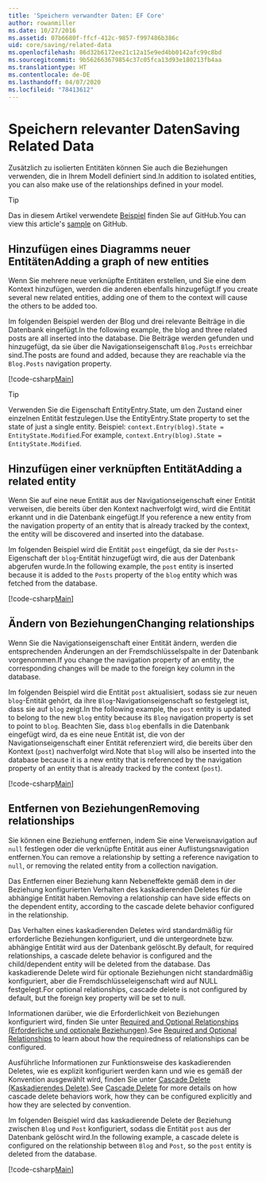 ```yaml
---
title: 'Speichern verwandter Daten: EF Core'
author: rowanmiller
ms.date: 10/27/2016
ms.assetid: 07b6680f-ffcf-412c-9857-f997486b386c
uid: core/saving/related-data
ms.openlocfilehash: 86d32b6172ee21c12a15e9ed4bb0142afc99c8bd
ms.sourcegitcommit: 9b562663679854c37c05fca13d93e180213fb4aa
ms.translationtype: HT
ms.contentlocale: de-DE
ms.lasthandoff: 04/07/2020
ms.locfileid: "78413612"
---
```

# <a name="saving-related-data"></a><span data-ttu-id="b7987-102">Speichern relevanter Daten</span><span class="sxs-lookup"><span data-stu-id="b7987-102">Saving Related Data</span></span>

<span data-ttu-id="b7987-103">Zusätzlich zu isolierten Entitäten können Sie auch die Beziehungen verwenden, die in Ihrem Modell definiert sind.</span><span class="sxs-lookup"><span data-stu-id="b7987-103">In addition to isolated entities, you can also make use of the relationships defined in your model.</span></span>

> [!TIP]  
> <span data-ttu-id="b7987-104">Das in diesem Artikel verwendete [Beispiel](https://github.com/dotnet/EntityFramework.Docs/tree/master/samples/core/Saving/RelatedData/) finden Sie auf GitHub.</span><span class="sxs-lookup"><span data-stu-id="b7987-104">You can view this article's [sample](https://github.com/dotnet/EntityFramework.Docs/tree/master/samples/core/Saving/RelatedData/) on GitHub.</span></span>

## <a name="adding-a-graph-of-new-entities"></a><span data-ttu-id="b7987-105">Hinzufügen eines Diagramms neuer Entitäten</span><span class="sxs-lookup"><span data-stu-id="b7987-105">Adding a graph of new entities</span></span>

<span data-ttu-id="b7987-106">Wenn Sie mehrere neue verknüpfte Entitäten erstellen, und Sie eine dem Kontext hinzufügen, werden die anderen ebenfalls hinzugefügt.</span><span class="sxs-lookup"><span data-stu-id="b7987-106">If you create several new related entities, adding one of them to the context will cause the others to be added too.</span></span>

<span data-ttu-id="b7987-107">Im folgenden Beispiel werden der Blog und drei relevante Beiträge in die Datenbank eingefügt.</span><span class="sxs-lookup"><span data-stu-id="b7987-107">In the following example, the blog and three related posts are all inserted into the database.</span></span> <span data-ttu-id="b7987-108">Die Beiträge werden gefunden und hinzugefügt, da sie über die Navigationseigenschaft `Blog.Posts` erreichbar sind.</span><span class="sxs-lookup"><span data-stu-id="b7987-108">The posts are found and added, because they are reachable via the `Blog.Posts` navigation property.</span></span>

[!code-csharp[Main](../../../samples/core/Saving/RelatedData/Sample.cs#AddingGraphOfEntities)]

> [!TIP]  
> <span data-ttu-id="b7987-109">Verwenden Sie die Eigenschaft EntityEntry.State, um den Zustand einer einzelnen Entität festzulegen.</span><span class="sxs-lookup"><span data-stu-id="b7987-109">Use the EntityEntry.State property to set the state of just a single entity.</span></span> <span data-ttu-id="b7987-110">Beispiel: `context.Entry(blog).State = EntityState.Modified`.</span><span class="sxs-lookup"><span data-stu-id="b7987-110">For example, `context.Entry(blog).State = EntityState.Modified`.</span></span>

## <a name="adding-a-related-entity"></a><span data-ttu-id="b7987-111">Hinzufügen einer verknüpften Entität</span><span class="sxs-lookup"><span data-stu-id="b7987-111">Adding a related entity</span></span>

<span data-ttu-id="b7987-112">Wenn Sie auf eine neue Entität aus der Navigationseigenschaft einer Entität verweisen, die bereits über den Kontext nachverfolgt wird, wird die Entität erkannt und in die Datenbank eingefügt.</span><span class="sxs-lookup"><span data-stu-id="b7987-112">If you reference a new entity from the navigation property of an entity that is already tracked by the context, the entity will be discovered and inserted into the database.</span></span>

<span data-ttu-id="b7987-113">Im folgenden Beispiel wird die Entität `post` eingefügt, da sie der `Posts`-Eigenschaft der `blog`-Entität hinzugefügt wird, die aus der Datenbank abgerufen wurde.</span><span class="sxs-lookup"><span data-stu-id="b7987-113">In the following example, the `post` entity is inserted because it is added to the `Posts` property of the `blog` entity which was fetched from the database.</span></span>

[!code-csharp[Main](../../../samples/core/Saving/RelatedData/Sample.cs#AddingRelatedEntity)]

## <a name="changing-relationships"></a><span data-ttu-id="b7987-114">Ändern von Beziehungen</span><span class="sxs-lookup"><span data-stu-id="b7987-114">Changing relationships</span></span>

<span data-ttu-id="b7987-115">Wenn Sie die Navigationseigenschaft einer Entität ändern, werden die entsprechenden Änderungen an der Fremdschlüsselspalte in der Datenbank vorgenommen.</span><span class="sxs-lookup"><span data-stu-id="b7987-115">If you change the navigation property of an entity, the corresponding changes will be made to the foreign key column in the database.</span></span>

<span data-ttu-id="b7987-116">Im folgenden Beispiel wird die Entität `post` aktualisiert, sodass sie zur neuen `blog`-Entität gehört, da ihre `Blog`-Navigationseigenschaft so festgelegt ist, dass sie auf `blog` zeigt.</span><span class="sxs-lookup"><span data-stu-id="b7987-116">In the following example, the `post` entity is updated to belong to the new `blog` entity because its `Blog` navigation property is set to point to `blog`.</span></span> <span data-ttu-id="b7987-117">Beachten Sie, dass `blog` ebenfalls in die Datenbank eingefügt wird, da es eine neue Entität ist, die von der Navigationseigenschaft einer Entität referenziert wird, die bereits über den Kontext (`post`) nachverfolgt wird.</span><span class="sxs-lookup"><span data-stu-id="b7987-117">Note that `blog` will also be inserted into the database because it is a new entity that is referenced by the navigation property of an entity that is already tracked by the context (`post`).</span></span>

[!code-csharp[Main](../../../samples/core/Saving/RelatedData/Sample.cs#ChangingRelationships)]

## <a name="removing-relationships"></a><span data-ttu-id="b7987-118">Entfernen von Beziehungen</span><span class="sxs-lookup"><span data-stu-id="b7987-118">Removing relationships</span></span>

<span data-ttu-id="b7987-119">Sie können eine Beziehung entfernen, indem Sie eine Verweisnavigation auf `null` festlegen oder die verknüpfte Entität aus einer Auflistungsnavigation entfernen.</span><span class="sxs-lookup"><span data-stu-id="b7987-119">You can remove a relationship by setting a reference navigation to `null`, or removing the related entity from a collection navigation.</span></span>

<span data-ttu-id="b7987-120">Das Entfernen einer Beziehung kann Nebeneffekte gemäß dem in der Beziehung konfigurierten Verhalten des kaskadierenden Deletes für die abhängige Entität haben.</span><span class="sxs-lookup"><span data-stu-id="b7987-120">Removing a relationship can have side effects on the dependent entity, according to the cascade delete behavior configured in the relationship.</span></span>

<span data-ttu-id="b7987-121">Das Verhalten eines kaskadierenden Deletes wird standardmäßig für erforderliche Beziehungen konfiguriert, und die untergeordnete bzw. abhängige Entität wird aus der Datenbank gelöscht.</span><span class="sxs-lookup"><span data-stu-id="b7987-121">By default, for required relationships, a cascade delete behavior is configured and the child/dependent entity will be deleted from the database.</span></span> <span data-ttu-id="b7987-122">Das kaskadierende Delete wird für optionale Beziehungen nicht standardmäßig konfiguriert, aber die Fremdschlüsseleigenschaft wird auf NULL festgelegt.</span><span class="sxs-lookup"><span data-stu-id="b7987-122">For optional relationships, cascade delete is not configured by default, but the foreign key property will be set to null.</span></span>

<span data-ttu-id="b7987-123">Informationen darüber, wie die Erforderlichkeit von Beziehungen konfiguriert wird, finden Sie unter [Required and Optional Relationships (Erforderliche und optionale Beziehungen)](../modeling/relationships.md#required-and-optional-relationships).</span><span class="sxs-lookup"><span data-stu-id="b7987-123">See [Required and Optional Relationships](../modeling/relationships.md#required-and-optional-relationships) to learn about how the requiredness of relationships can be configured.</span></span>

<span data-ttu-id="b7987-124">Ausführliche Informationen zur Funktionsweise des kaskadierenden Deletes, wie es explizit konfiguriert werden kann und wie es gemäß der Konvention ausgewählt wird, finden Sie unter [Cascade Delete (Kaskadierendes Delete)](cascade-delete.md).</span><span class="sxs-lookup"><span data-stu-id="b7987-124">See [Cascade Delete](cascade-delete.md) for more details on how cascade delete behaviors work, how they can be configured explicitly and  how they are selected by convention.</span></span>

<span data-ttu-id="b7987-125">Im folgenden Beispiel wird das kaskadierende Delete der Beziehung zwischen `Blog` und `Post` konfiguriert, sodass die Entität `post` aus der Datenbank gelöscht wird.</span><span class="sxs-lookup"><span data-stu-id="b7987-125">In the following example, a cascade delete is configured on the relationship between `Blog` and `Post`, so the `post` entity is deleted from the database.</span></span>

[!code-csharp[Main](../../../samples/core/Saving/RelatedData/Sample.cs#RemovingRelationships)]
